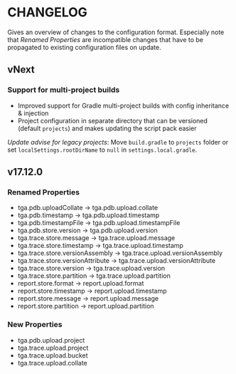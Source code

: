 CHANGELOG
=========

Gives an overview of changes to the configuration format.
Especially note that *Renamed Properties* are incompatible changes that have to be propagated to existing configuration files on update.

## vNext

### Support for multi-project builds

* Improved support for Gradle multi-project builds with config inheritance & injection
* Project configuration in separate directory that can be versioned (default `projects`) and makes updating the script pack easier

*Update advise for legacy projects*: Move `build.gradle` to `projects` folder or set `localSettings.rootDirName` to `null` in `settings.local.gradle`.

## v17.12.0

### Renamed Properties

* tga.pdb.uploadCollate -> tga.pdb.upload.collate
* tga.pdb.timestamp -> tga.pdb.upload.timestamp
* tga.pdb.timestampFile -> tga.pdb.upload.timestampFile
* tga.pdb.store.version -> tga.pdb.upload.version
* tga.trace.store.message -> tga.trace.upload.message
* tga.trace.store.timestamp -> tga.trace.upload.timestamp
* tga.trace.store.versionAssembly -> tga.trace.upload.versionAssembly
* tga.trace.store.versionAttribute -> tga.trace.upload.versionAttribute
* tga.trace.store.version -> tga.trace.upload.version
* tga.trace.store.partition -> tga.trace.upload.partition
* report.store.format -> report.upload.format
* report.store.timestamp -> report.upload.timestamp
* report.store.message -> report.upload.message
* report.store.partition -> report.upload.partition

### New Properties

* tga.pdb.upload.project
* tga.trace.upload.project
* tga.trace.upload.bucket
* tga.trace.upload.collate
